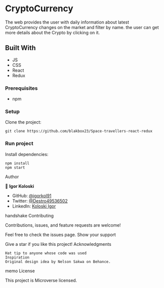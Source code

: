 # CryptoCurrency

The web provides the user with daily information about latest CryptoCurrency changes on the market and filter by name. the user can get more details about the Crypto by clicking on it.

## Built With
- JS
- CSS
- React
- Redux

### Prerequisites

- npm

### Setup

Clone the project:

```
git clone https://github.com/blakbox23/Space-travellers-react-redux
```

### Run project

Install dependencies:

```
npm install
npm start
```

Author

👤 **Igor Koloski**  

- GitHub: [@igorkol91](https://github.com/igorkol91)
- Twitter: [@Destro49536502](https://twitter.com/Destro49536502)
- LinkedIn: [Koloski Igor](https://www.linkedin.com/in/igor-koloski-a754aa208/)

handshake Contributing

Contributions, issues, and feature requests are welcome!

Feel free to check the issues page.
Show your support

Give a star if you like this project!
Acknowledgments

    Hat tip to anyone whose code was used
    Inspiration
    Original design idea by Nelson Sakwa on Behance.

memo License

This project is Microverse licensed.